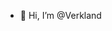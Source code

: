 - 👋 Hi, I’m @Verkland

<!---
Verkland/Verkland is a ✨ special ✨ repository because its `README.md` (this file) appears on your GitHub profile.
You can click the Preview link to take a look at your changes.
--->
